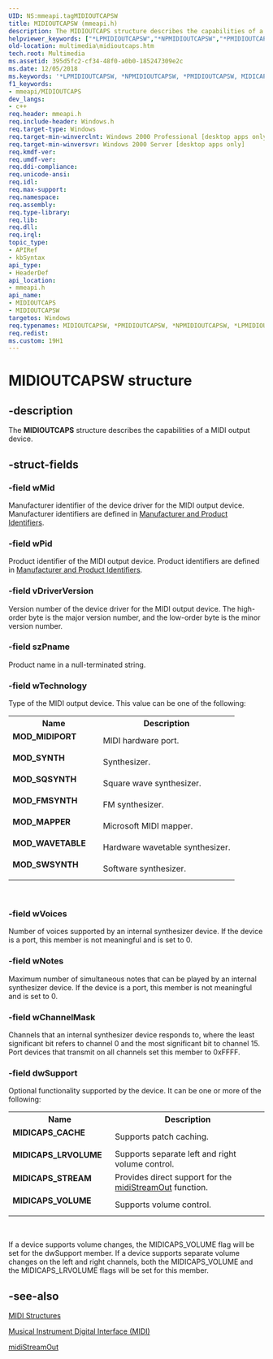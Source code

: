 ```yaml
---
UID: NS:mmeapi.tagMIDIOUTCAPSW
title: MIDIOUTCAPSW (mmeapi.h)
description: The MIDIOUTCAPS structure describes the capabilities of a MIDI output device.helpviewer_keywords: ["*LPMIDIOUTCAPSW","*NPMIDIOUTCAPSW","*PMIDIOUTCAPSW","MIDICAPS_CACHE","MIDICAPS_LRVOLUME","MIDICAPS_STREAM","MIDICAPS_VOLUME","MIDIOUTCAPS","MIDIOUTCAPS structure [Windows Multimedia]","MIDIOUTCAPSW","MOD_FMSYNTH","MOD_MAPPER","MOD_MIDIPORT","MOD_SQSYNTH","MOD_SWSYNTH","MOD_SYNTH","MOD_WAVETABLE","_win32_MIDIOUTCAPS_str","midioutcaps_tag","mmeapi/MIDIOUTCAPS","multimedia.midioutcaps","tagMIDIOUTCAPSA","tagMIDIOUTCAPSW"]
old-location: multimedia\midioutcaps.htm
tech.root: Multimedia
ms.assetid: 395d5fc2-cf34-48f0-a0b0-185247309e2c
ms.date: 12/05/2018
ms.keywords: '*LPMIDIOUTCAPSW, *NPMIDIOUTCAPSW, *PMIDIOUTCAPSW, MIDICAPS_CACHE, MIDICAPS_LRVOLUME, MIDICAPS_STREAM, MIDICAPS_VOLUME, MIDIOUTCAPS, MIDIOUTCAPS structure [Windows Multimedia], MIDIOUTCAPSW, MOD_FMSYNTH, MOD_MAPPER, MOD_MIDIPORT, MOD_SQSYNTH, MOD_SWSYNTH, MOD_SYNTH, MOD_WAVETABLE, _win32_MIDIOUTCAPS_str, midioutcaps_tag, mmeapi/MIDIOUTCAPS, multimedia.midioutcaps, tagMIDIOUTCAPSA, tagMIDIOUTCAPSW'
f1_keywords:
- mmeapi/MIDIOUTCAPS
dev_langs:
- c++
req.header: mmeapi.h
req.include-header: Windows.h
req.target-type: Windows
req.target-min-winverclnt: Windows 2000 Professional [desktop apps only]
req.target-min-winversvr: Windows 2000 Server [desktop apps only]
req.kmdf-ver: 
req.umdf-ver: 
req.ddi-compliance: 
req.unicode-ansi: 
req.idl: 
req.max-support: 
req.namespace: 
req.assembly: 
req.type-library: 
req.lib: 
req.dll: 
req.irql: 
topic_type:
- APIRef
- kbSyntax
api_type:
- HeaderDef
api_location:
- mmeapi.h
api_name:
- MIDIOUTCAPS
- MIDIOUTCAPSW
targetos: Windows
req.typenames: MIDIOUTCAPSW, *PMIDIOUTCAPSW, *NPMIDIOUTCAPSW, *LPMIDIOUTCAPSW
req.redist: 
ms.custom: 19H1
---
```


# MIDIOUTCAPSW structure


## -description



The <b>MIDIOUTCAPS</b> structure describes the capabilities of a MIDI output device.




## -struct-fields




### -field wMid

Manufacturer identifier of the device driver for the MIDI output device. Manufacturer identifiers are defined in <a href="https://docs.microsoft.com/windows/desktop/Multimedia/manufacturer-and-product-identifiers">Manufacturer and Product Identifiers</a>.


### -field wPid

Product identifier of the MIDI output device. Product identifiers are defined in <a href="https://docs.microsoft.com/windows/desktop/Multimedia/manufacturer-and-product-identifiers">Manufacturer and Product Identifiers</a>.


### -field vDriverVersion

Version number of the device driver for the MIDI output device. The high-order byte is the major version number, and the low-order byte is the minor version number.


### -field szPname

Product name in a null-terminated string.


### -field wTechnology

Type of the MIDI output device. This value can be one of the following:

<table>
<tr>
<th>Name</th>
<th>Description</th>
</tr>
<tr>
<td width="40%"><a id="MOD_MIDIPORT"></a><a id="mod_midiport"></a><dl>
<dt><b>MOD_MIDIPORT</b></dt>
</dl>
</td>
<td width="60%">
MIDI hardware port.

</td>
</tr>
<tr>
<td width="40%"><a id="MOD_SYNTH"></a><a id="mod_synth"></a><dl>
<dt><b>MOD_SYNTH</b></dt>
</dl>
</td>
<td width="60%">
Synthesizer.

</td>
</tr>
<tr>
<td width="40%"><a id="MOD_SQSYNTH"></a><a id="mod_sqsynth"></a><dl>
<dt><b>MOD_SQSYNTH</b></dt>
</dl>
</td>
<td width="60%">
Square wave synthesizer.

</td>
</tr>
<tr>
<td width="40%"><a id="MOD_FMSYNTH"></a><a id="mod_fmsynth"></a><dl>
<dt><b>MOD_FMSYNTH</b></dt>
</dl>
</td>
<td width="60%">
FM synthesizer.

</td>
</tr>
<tr>
<td width="40%"><a id="MOD_MAPPER"></a><a id="mod_mapper"></a><dl>
<dt><b>MOD_MAPPER</b></dt>
</dl>
</td>
<td width="60%">
Microsoft MIDI mapper.

</td>
</tr>
<tr>
<td width="40%"><a id="MOD_WAVETABLE"></a><a id="mod_wavetable"></a><dl>
<dt><b>MOD_WAVETABLE</b></dt>
</dl>
</td>
<td width="60%">
Hardware wavetable synthesizer.

</td>
</tr>
<tr>
<td width="40%"><a id="MOD_SWSYNTH"></a><a id="mod_swsynth"></a><dl>
<dt><b>MOD_SWSYNTH</b></dt>
</dl>
</td>
<td width="60%">
Software synthesizer.

</td>
</tr>
</table>
 


### -field wVoices

Number of voices supported by an internal synthesizer device. If the device is a port, this member is not meaningful and is set to 0.


### -field wNotes

Maximum number of simultaneous notes that can be played by an internal synthesizer device. If the device is a port, this member is not meaningful and is set to 0.


### -field wChannelMask

Channels that an internal synthesizer device responds to, where the least significant bit refers to channel 0 and the most significant bit to channel 15. Port devices that transmit on all channels set this member to 0xFFFF.


### -field dwSupport

Optional functionality supported by the device. It can be one or more of the following:

<table>
<tr>
<th>Name</th>
<th>Description</th>
</tr>
<tr>
<td width="40%"><a id="MIDICAPS_CACHE"></a><a id="midicaps_cache"></a><dl>
<dt><b>MIDICAPS_CACHE</b></dt>
</dl>
</td>
<td width="60%">
Supports patch caching.

</td>
</tr>
<tr>
<td width="40%"><a id="MIDICAPS_LRVOLUME"></a><a id="midicaps_lrvolume"></a><dl>
<dt><b>MIDICAPS_LRVOLUME</b></dt>
</dl>
</td>
<td width="60%">
Supports separate left and right volume control.

</td>
</tr>
<tr>
<td width="40%"><a id="MIDICAPS_STREAM"></a><a id="midicaps_stream"></a><dl>
<dt><b>MIDICAPS_STREAM</b></dt>
</dl>
</td>
<td width="60%">
Provides direct support for the <a href="https://docs.microsoft.com/previous-versions/dd798487(v=vs.85)">midiStreamOut</a> function.

</td>
</tr>
<tr>
<td width="40%"><a id="MIDICAPS_VOLUME"></a><a id="midicaps_volume"></a><dl>
<dt><b>MIDICAPS_VOLUME</b></dt>
</dl>
</td>
<td width="60%">
Supports volume control.

</td>
</tr>
</table>
 

If a device supports volume changes, the MIDICAPS_VOLUME flag will be set for the dwSupport member. If a device supports separate volume changes on the left and right channels, both the MIDICAPS_VOLUME and the MIDICAPS_LRVOLUME flags will be set for this member.


## -see-also




<a href="https://docs.microsoft.com/windows/desktop/Multimedia/midi-structures">MIDI Structures</a>



<a href="https://docs.microsoft.com/windows/desktop/Multimedia/musical-instrument-digital-interface--midi">Musical Instrument Digital Interface (MIDI)</a>



<a href="https://docs.microsoft.com/previous-versions/dd798487(v=vs.85)">midiStreamOut</a>
 

 

